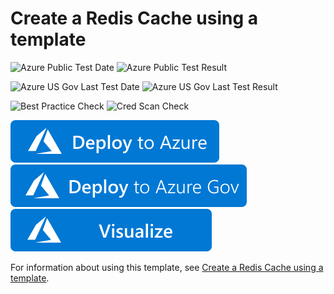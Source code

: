 # Create a Redis Cache using a template

![Azure Public Test Date](https://azurequickstartsservice.blob.core.windows.net/badges/101-redis-cache/PublicLastTestDate.svg)
![Azure Public Test Result](https://azurequickstartsservice.blob.core.windows.net/badges/101-redis-cache/PublicDeployment.svg)

![Azure US Gov Last Test Date](https://azurequickstartsservice.blob.core.windows.net/badges/101-redis-cache/FairfaxLastTestDate.svg)
![Azure US Gov Last Test Result](https://azurequickstartsservice.blob.core.windows.net/badges/101-redis-cache/FairfaxDeployment.svg)

![Best Practice Check](https://azurequickstartsservice.blob.core.windows.net/badges/101-redis-cache/BestPracticeResult.svg)
![Cred Scan Check](https://azurequickstartsservice.blob.core.windows.net/badges/101-redis-cache/CredScanResult.svg)

[![Deploy To Azure](https://raw.githubusercontent.com/Azure/azure-quickstart-templates/master/1-CONTRIBUTION-GUIDE/images/deploytoazure.svg?sanitize=true)](https://portal.azure.com/#create/Microsoft.Template/uri/https%3A%2F%2Fraw.githubusercontent.com%2FAzure%2Fazure-quickstart-templates%2Fmaster%2F101-redis-cache%2Fazuredeploy.json)
[![Deploy To Azure US Gov](https://raw.githubusercontent.com/Azure/azure-quickstart-templates/master/1-CONTRIBUTION-GUIDE/images/deploytoazuregov.svg?sanitize=true)](https://portal.azure.us/#create/Microsoft.Template/uri/https%3A%2F%2Fraw.githubusercontent.com%2FAzure%2Fazure-quickstart-templates%2Fmaster%2F101-redis-cache%2Fazuredeploy.json)
[![Visualize](https://raw.githubusercontent.com/Azure/azure-quickstart-templates/master/1-CONTRIBUTION-GUIDE/images/visualizebutton.svg?sanitize=true)](http://armviz.io/#/?load=https%3A%2F%2Fraw.githubusercontent.com%2FAzure%2Fazure-quickstart-templates%2Fmaster%2F101-redis-cache%2Fazuredeploy.json)

For information about using this template, see [Create a Redis Cache using a template](https://azure.microsoft.com/documentation/articles/cache-redis-cache-arm-provision/).
